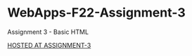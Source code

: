 # WebApps-F22-Assignment-3
Assignment 3 - Basic HTML

[HOSTED AT ASSIGNMENT-3](https://44-563-web-apps-f22.github.io/44563-webapps-assignment-3-Harikamadamanchi/index.html)